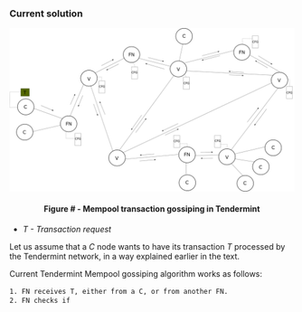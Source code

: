 ### Current solution

![](https://github.com/lukamiletic95/papers/blob/master/images/fig3.png)
<div align='center'> 
	<h4>Figure # - Mempool transaction gossiping in Tendermint</h4>
</div>

* *T - Transaction request*

Let us assume that a *C* node wants to have its transaction *T* processed by the Tendermint network, in a way explained earlier in the text.

Current Tendermint Mempool gossiping algorithm works as follows:

	1. FN receives T, either from a C, or from another FN.
	2. FN checks if 
	


<!--stackedit_data:
eyJoaXN0b3J5IjpbNTI0MDMzNTA0LDE4OTY0MjQzNjgsLTExNj
I3MzAwNjYsLTM5MzEyNTMzMiwzMTM0NzEyNzRdfQ==
-->